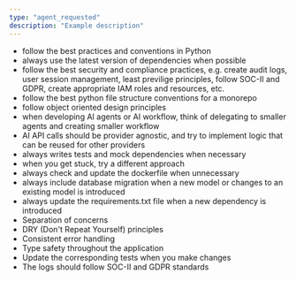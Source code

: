```yaml
---
type: "agent_requested"
description: "Example description"
---
```

- follow the best practices and conventions in Python
- always use the latest version of dependencies when possible
- follow the best security and compliance practices, e.g. create audit logs, user session management, least previlige principles, follow SOC-II and GDPR, create appropriate IAM roles and resources, etc.
- follow the best python file structure conventions for a monorepo
- follow object oriented design principles
- when developing AI agents or AI workflow, think of delegating to smaller agents and creating smaller workflow
- AI API calls should be provider agnostic, and try to implement logic that can be reused for other providers
- always writes tests and mock dependencies when necessary
- when you get stuck, try a different approach
- always check and update the dockerfile when unnecessary
- always include database migration when a new model or changes to an existing model is introduced
- always update the requirements.txt file when a new dependency is introduced
- Separation of concerns
- DRY (Don't Repeat Yourself) principles
- Consistent error handling
- Type safety throughout the application
- Update the corresponding tests when you make changes
- The logs should follow SOC-II and GDPR standards
